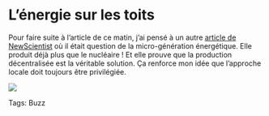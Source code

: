 # L’énergie sur les toits

Pour faire suite à l’article de ce matin, j’ai pensé à un autre [article de NewScientist](http://www.newscientisttech.com/channel/tech/mg18925351.400.html) où il était question de la micro-génération énergétique. Elle produit déjà plus que le nucléaire ! Et elle prouve que la production décentralisée est la véritable solution. Ça renforce mon idée que l’approche locale doit toujours être privilégiée.

![](http://blog.tcrouzet.comhttps://tcrouzet.com/images_tc/nonbio.jpg)



Tags: Buzz